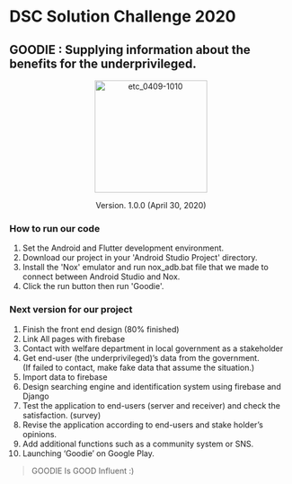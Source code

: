 # DSC Solution Challenge 2020
## GOODIE : Supplying information about the benefits for the underprivileged. 




<p align="center"><img width="200" alt="etc_0409-1010" src="https://user-images.githubusercontent.com/43804152/80708174-2f7d9980-8b26-11ea-8111-683d41ef6cf5.png">
</p>

<p align="center">Version. 1.0.0 (April 30, 2020)</p>

### How to run our code
1)	Set the Android and Flutter development environment.
2)	Download our project in your 'Android Studio Project' directory.
3)	Install the 'Nox' emulator and run nox_adb.bat file that we made to connect between Android Studio and Nox.
4)	Click the run button then run 'Goodie'.



### Next version for our project
1)	Finish the front end design (80% finished)
2)	Link All pages with firebase
3)	Contact with welfare department in local government as a stakeholder
4)	Get end-user (the underprivileged)’s data from the government. <br>
    (If failed to contact, make fake data that assume the situation.)
5)	Import data to firebase
6)	Design searching engine and identification system using firebase and Django
7)	Test the application to end-users (server and receiver) and check the satisfaction. (survey)
8)	Revise the application according to end-users and stake holder’s opinions.
9)	Add additional functions such as a community system or SNS.
10)	Launching  ‘Goodie’ on Google Play.


> GOODIE Is GOOD Influent :)
